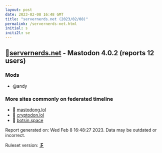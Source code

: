 ```yaml
---
layout: post
date: 2023-02-08 16:48 GMT
title: "servernerds.net (2023/02/08)"
permalink: /servernerds-net.html
initial: s
initi2l: se
---
```


## 🐘[servernerds.net](https://servernerds.net) - Mastodon 4.0.2 (reports 12 users)

### Mods
 * @andy

### More sites commonly on federated timeline

* 🧸 [mastodong.lol](/mastodong-lol.html)
* 🐘 [cryptodon.lol](/cryptodon-lol.html)
* 🐘 [botsin.space](/botsin-space.html)

Report generated on: Wed Feb  8 16:48:27 2023. Data may be outdated or incorrect.

Ruleset version: [🗜](/version-clamp)
